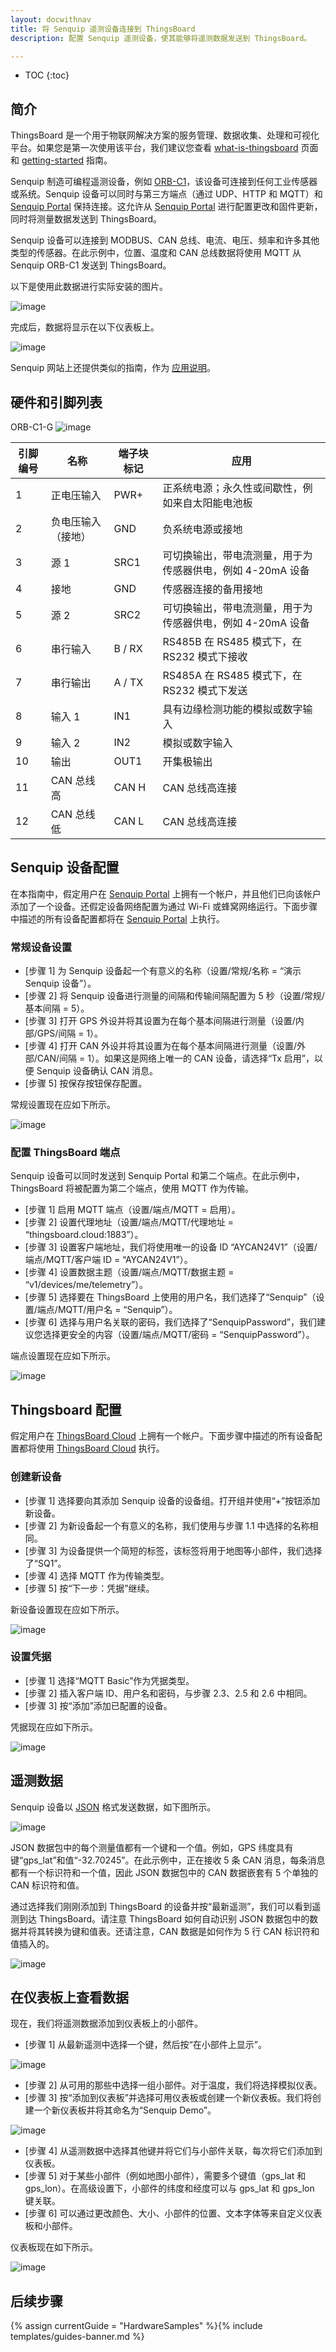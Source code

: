 ```yaml
---
layout: docwithnav
title: 将 Senquip 遥测设备连接到 ThingsBoard
description: 配置 Senquip 遥测设备，使其能够将遥测数据发送到 ThingsBoard。

---
```


* TOC
{:toc}

## 简介
ThingsBoard 是一个用于物联网解决方案的服务管理、数据收集、处理和可视化平台。如果您是第一次使用该平台，我们建议您查看 [what-is-thingsboard](/docs/getting-started-guides/what-is-thingsboard/) 页面和 [getting-started](/docs/getting-started-guides/helloworld/) 指南。


Senquip 制造可编程遥测设备，例如 [ORB-C1](https://www.senquip.com)，该设备可连接到任何工业传感器或系统。Senquip 设备可以同时与第三方端点（通过 UDP、HTTP 和 MQTT）和 [Senquip Portal](https://portal.senquip.com) 保持连接。这允许从 [Senquip Portal](https://portal.senquip.com) 进行配置更改和固件更新，同时将测量数据发送到 ThingsBoard。

Senquip 设备可以连接到 MODBUS、CAN 总线、电流、电压、频率和许多其他类型的传感器。在此示例中，位置、温度和 CAN 总线数据将使用 MQTT 从 Senquip ORB-C1 发送到 ThingsBoard。

以下是使用此数据进行实际安装的图片。

![image](/images/samples/senquip/digger.jpg)

完成后，数据将显示在以下仪表板上。

![image](/images/samples/senquip/dash.jpg)

Senquip 网站上还提供类似的指南，作为 [应用说明](https://docs.senquip.com/app_notes/APN0015%20Rev%201.0%20-%20Connecting%20Senquip%20Devices%20to%20the%20ThingsBoard.pdf)。


## 硬件和引脚列表

ORB-C1-G
![image](/images/samples/senquip/orb-x1-open.jpg)


引脚编号 | 名称 | 端子块标记 | 应用
----------------|-------------------------------|----------------------------|---------------------------------------------------------------------------------------
1 | 正电压输入 | PWR+ | 正系统电源；永久性或间歇性，例如来自太阳能电池板
2 | 负电压输入（接地） | GND | 负系统电源或接地
3 | 源 1 | SRC1 | 可切换输出，带电流测量，用于为传感器供电，例如 4-20mA 设备
4 | 接地 | GND | 传感器连接的备用接地
5 | 源 2 | SRC2 | 可切换输出，带电流测量，用于为传感器供电，例如 4-20mA 设备
6 | 串行输入 | B / RX | RS485B 在 RS485 模式下，在 RS232 模式下接收
7 | 串行输出 | A / TX | RS485A 在 RS485 模式下，在 RS232 模式下发送
8 | 输入 1 | IN1 | 具有边缘检测功能的模拟或数字输入
9 | 输入 2 | IN2 | 模拟或数字输入
10 | 输出 | OUT1 | 开集极输出
11 | CAN 总线高 | CAN H | CAN 总线高连接
12 | CAN 总线低 | CAN L | CAN 总线高连接


## Senquip 设备配置

在本指南中，假定用户在 [Senquip Portal](https://portal.senquip.com) 上拥有一个帐户，并且他们已向该帐户添加了一个设备。还假定设备网络配置为通过 Wi-Fi 或蜂窝网络运行。下面步骤中描述的所有设备配置都将在 [Senquip Portal](https://portal.senquip.com) 上执行。

### 常规设备设置

* [步骤 1] 为 Senquip 设备起一个有意义的名称（设置/常规/名称 = “演示 Senquip 设备”）。
* [步骤 2] 将 Senquip 设备进行测量的间隔和传输间隔配置为 5 秒（设置/常规/基本间隔 = 5）。
* [步骤 3] 打开 GPS 外设并将其设置为在每个基本间隔进行测量（设置/内部/GPS/间隔 = 1）。
* [步骤 4] 打开 CAN 外设并将其设置为在每个基本间隔进行测量（设置/外部/CAN/间隔 = 1）。如果这是网络上唯一的 CAN 设备，请选择“Tx 启用”，以便 Senquip 设备确认 CAN 消息。
* [步骤 5] 按保存按钮保存配置。

常规设置现在应如下所示。

![image](/images/samples/senquip/general.jpg)

### 配置 ThingsBoard 端点

Senquip 设备可以同时发送到 Senquip Portal 和第二个端点。在此示例中，ThingsBoard 将被配置为第二个端点，使用 MQTT 作为传输。

* [步骤 1] 启用 MQTT 端点（设置/端点/MQTT = 启用）。
* [步骤 2] 设置代理地址（设置/端点/MQTT/代理地址 = “thingsboard.cloud:1883”）。
* [步骤 3] 设置客户端地址，我们将使用唯一的设备 ID “AYCAN24V1”（设置/端点/MQTT/客户端 ID = “AYCAN24V1”）。
* [步骤 4] 设置数据主题（设置/端点/MQTT/数据主题 = “v1/devices/me/telemetry”）。
* [步骤 5] 选择要在 ThingsBoard 上使用的用户名，我们选择了“Senquip”（设置/端点/MQTT/用户名 = “Senquip”）。
* [步骤 6] 选择与用户名关联的密码，我们选择了“SenquipPassword”，我们建议您选择更安全的内容（设置/端点/MQTT/密码 = “SenquipPassword”）。

端点设置现在应如下所示。

![image](/images/samples/senquip/mqtt.jpg)

## Thingsboard 配置

假定用户在 [ThingsBoard Cloud](https://thingsboard.cloud/) 上拥有一个帐户。下面步骤中描述的所有设备配置都将使用 [ThingsBoard Cloud](https://thingsboard.cloud/) 执行。

### 创建新设备

* [步骤 1] 选择要向其添加 Senquip 设备的设备组。打开组并使用“+”按钮添加新设备。
* [步骤 2] 为新设备起一个有意义的名称，我们使用与步骤 1.1 中选择的名称相同。
* [步骤 3] 为设备提供一个简短的标签，该标签将用于地图等小部件，我们选择了“SQ1”。
* [步骤 4] 选择 MQTT 作为传输类型。
* [步骤 5] 按“下一步：凭据”继续。

新设备设置现在应如下所示。

![image](/images/samples/senquip/add.jpg)

### 设置凭据

* [步骤 1] 选择“MQTT Basic”作为凭据类型。
* [步骤 2] 插入客户端 ID、用户名和密码，与步骤 2.3、2.5 和 2.6 中相同。
* [步骤 3] 按“添加”添加已配置的设备。

凭据现在应如下所示。

![image](/images/samples/senquip/credentials.jpg)

## 遥测数据

Senquip 设备以 [JSON](https://en.wikipedia.org/wiki/JSON) 格式发送数据，如下图所示。

![image](/images/samples/senquip/raw.jpg)


JSON 数据包中的每个测量值都有一个键和一个值。例如，GPS 纬度具有键“gps_lat”和值“-32.70245”。在此示例中，正在接收 5 条 CAN 消息，每条消息都有一个标识符和一个值，因此 JSON 数据包中的 CAN 数据嵌套有 5 个单独的 CAN 标识符和值。

通过选择我们刚刚添加到 ThingsBoard 的设备并按“最新遥测”，我们可以看到遥测到达 ThingsBoard。请注意 ThingsBoard 如何自动识别 JSON 数据包中的数据并将其转换为键和值表。还请注意，CAN 数据是如何作为 5 行 CAN 标识符和值插入的。

![image](/images/samples/senquip/telemetry.jpg)


## 在仪表板上查看数据

现在，我们将遥测数据添加到仪表板上的小部件。

* [步骤 1] 从最新遥测中选择一个键，然后按“在小部件上显示”。

![image](/images/samples/senquip/widget.jpg)

* [步骤 2] 从可用的那些中选择一组小部件。对于温度，我们将选择模拟仪表。
* [步骤 3] 按“添加到仪表板”并选择可用仪表板或创建一个新仪表板。我们将创建一个新仪表板并将其命名为“Senquip Demo”。

![image](/images/samples/senquip/add-widget.jpg)

* [步骤 4] 从遥测数据中选择其他键并将它们与小部件关联，每次将它们添加到仪表板。
* [步骤 5] 对于某些小部件（例如地图小部件），需要多个键值（gps_lat 和 gps_lon）。在高级设置下，小部件的纬度和经度可以与 gps_lat 和 gps_lon 键关联。
* [步骤 6] 可以通过更改颜色、大小、小部件的位置、文本字体等来自定义仪表板和小部件。

仪表板现在如下所示。

![image](/images/samples/senquip/dash.jpg)


## 后续步骤

{% assign currentGuide = "HardwareSamples" %}{% include templates/guides-banner.md %}